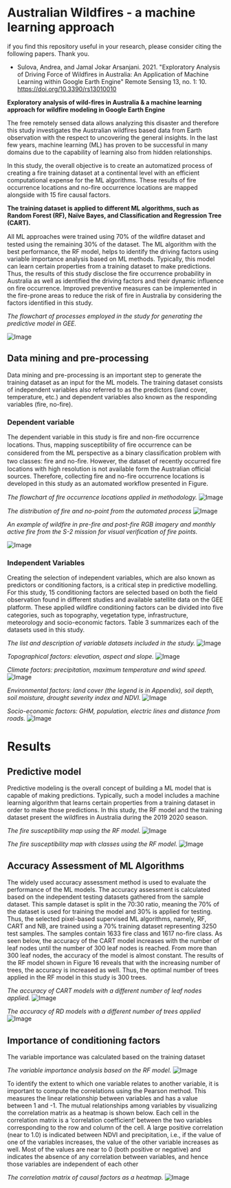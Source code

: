 # Australian Wildfires - a machine learning approach 

if you find this repository useful in your research, please consider citing the following papers. Thank you.
- Sulova, Andrea, and Jamal Jokar Arsanjani. 2021. "Exploratory Analysis of Driving Force of Wildfires in Australia: An Application of Machine Learning within Google Earth Engine" Remote Sensing 13, no. 1: 10. https://doi.org/10.3390/rs13010010

**Exploratory analysis of wild-fires in Australia & a machine learning approach 
for wildfire modeling in Google Earth Engine**

The free remotely sensed data allows analyzing this disaster and therefore this study investigates the Australian wildfires based data from Earth observation with the respect to uncovering the general insights. In the last few years, machine learning (ML) has proven to be successful in many domains due to the capability of learning also from hidden relationships. 

In this study, the overall objective is to create an automatized process of creating a fire training dataset at a continental level with an efficient computational expense for the ML algorithms. These results of fire occurrence locations and no-fire occurrence locations are mapped alongside with 15 fire causal factors. 

**The training dataset is applied to different ML algorithms, such as Random Forest (RF), Naïve Bayes, and Classification and Regression Tree (CART).**

All ML approaches were trained using 70% of the wildﬁre dataset and tested using the remaining 30% of the dataset. The ML algorithm with the best performance, the RF model, helps to identify the driving factors using variable importance analysis based on ML methods. Typically, this model can learn certain properties from a training dataset to make predictions. Thus, the results of this study disclose the fire occurrence probability in Australia as well as identified the driving factors and their dynamic influence on fire occurrence. Improved preventive measures can be implemented in the fire-prone areas to reduce the risk of fire in Australia by considering the factors identified in this study.	 

*The flowchart of processes employed in the study for generating the predictive model in GEE.*


![Image](https://github.com/sulova/AustraliaFires/blob/master/image/Cap_1.PNG)

## Data mining and pre-processing 
Data mining and pre-processing is an important step to generate the training dataset as an input for the ML models. The training dataset consists of independent variables also referred to as the predictors (land cover, temperature, etc.) and dependent variables also known as the responding variables (fire, no-fire). 

### Dependent variable
The dependent variable in this study is fire and non-fire occurrence locations. Thus, mapping susceptibility of ﬁre occurrence can be considered from the ML perspective as a binary classiﬁcation problem with two classes: fire and no-ﬁre. However, the dataset of recently occurred fire locations with high resolution is not available form the Australian official sources. Therefore, collecting fire and no-fire occurrence locations is developed in this study as an automated workflow presented in Figure.

*The flowchart of ﬁre occurrence locations applied in methodology.*
![Image](https://github.com/sulova/AustraliaFires/blob/master/image/Cap_2.PNG)

*The distribution of fire and no-point from the automated process*
![Image](https://github.com/sulova/AustraliaFires/blob/master/image/Cap_7.PNG)

*An example of wildfire in pre-fire and post-fire RGB imagery and monthly active fire from the S-2 mission for visual verification of fire points.*

![Image](https://github.com/sulova/AustraliaFires/blob/master/image/Cap_11.PNG)

### Independent Variables	
Creating the selection of independent variables, which are also known as predictors or conditioning factors,  is a critical step in predictive modelling. For this study, 15 conditioning factors are selected based on both the field observation found in different studies and available satellite data on the GEE platform. These applied wildﬁre conditioning factors can be divided into five categories, such as topography, vegetation type, infrastructure, meteorology and socio-economic factors. Table 3 summarizes each of the datasets used in this study.

*The list and description of variable datasets included in the study.*
![Image](https://github.com/sulova/AustraliaFires/blob/master/image/Cap_3.PNG)

*Topographical factors: elevation, aspect and slope.*
![Image](https://github.com/sulova/AustraliaFires/blob/master/image/Cap_4.PNG)

*Climate factors: precipitation, maximum temperature and wind speed.*
![Image](https://github.com/sulova/AustraliaFires/blob/master/image/Cap_5.PNG)

*Environmental factors: land cover (the legend is in Appendix), soil depth, soil moisture, 
drought severity index and NDVI.*
![Image](https://github.com/sulova/AustraliaFires/blob/master/image/Cap_6.PNG)

*Socio-economic factors: GHM, population, electric lines and distance from roads.*
![Image](https://github.com/sulova/AustraliaFires/blob/master/image/Cap_66.PNG)


# Results

## Predictive model

Predictive modeling is the overall concept of building a ML model that is capable of making predictions. Typically, such a model includes a machine learning algorithm that learns certain properties from a training dataset in order to make those predictions. In this study, the RF model and the training dataset present the wildfires in Australia during the 2019
2020 season.

*The fire susceptibility map using the RF model.*
![Image](https://github.com/sulova/AustraliaFires/blob/master/image/Cap_8.PNG)

*The fire susceptibility map with classes using the RF model.*
![Image](https://github.com/sulova/AustraliaFires/blob/master/image/Cap_9.PNG)

## Accuracy Assessment of ML Algorithms
The widely used accuracy assessment method is used to evaluate the performance of the ML models. The accuracy assessment is calculated based on the independent testing datasets gathered from the sample dataset. This sample dataset is split in the 70:30 ratio, meaning the 70% of the dataset is used for training the model and 30% is applied for testing. Thus, the selected pixel-based supervised ML algorithms, namely, RF, CART and NB, are trained using a 70% training dataset representing 3250 test samples. The samples contain 1633 fire class and 1617 no-fire class.
As seen below, the accuracy of the CART model increases with the number of leaf nodes until the number of 300 leaf nodes is reached. From more than 300 leaf nodes, the accuracy of the model is almost constant. The results of the RF model shown in Figure 16 reveals that with the increasing number of trees, the accuracy is increased as well. Thus, the optimal number of trees applied in the RF model in this study is 300 trees.

*The accuracy of CART models with a different number of leaf nodes applied.*
![Image](https://github.com/sulova/AustraliaFires/blob/master/image/CART.png)

*The accuracy of RD models with a different number of trees applied*
![Image](https://github.com/sulova/AustraliaFires/blob/master/image/RF.png)

## Importance of conditioning factors

The variable importance was calculated based on the training dataset

*The variable importance analysis based on the RF model.*
![Image](https://github.com/sulova/AustraliaFires/blob/master/image/VI.png)

To identify the extent to which one variable relates to another variable, it is important to compute the correlations using the Pearson method. This measures the linear relationship between variables and has a value between 1 and -1. The mutual relationships among variables by visualizing the correlation matrix as a heatmap is shown below.  Each cell in the correlation matrix is a ‘correlation coefficient‘ between the two variables corresponding to the row and column of the cell. A large positive correlation (near to 1.0) is indicated between NDVI and precipitation, i.e., if the value of one of the variables increases, the value of the other variable increases as well. Most of the values are near to 0 (both positive or negative) and indicates the absence of any correlation between variables, and hence those variables are independent of each other

*The correlation matrix of causal factors as a heatmap.*
![Image](https://github.com/sulova/AustraliaFires/blob/master/image/PCA.png)
